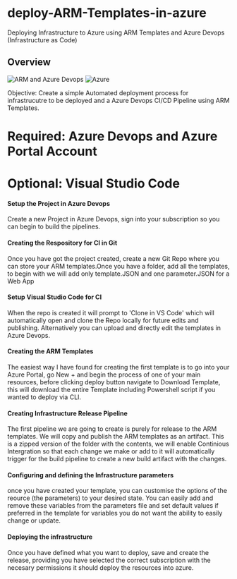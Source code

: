 # deploy-ARM-Templates-in-azure
Deploying Infrastructure to Azure using ARM Templates and Azure Devops (Infrastructure as Code)


## Overview

![ARM and Azure Devops](https://msdnshared.blob.core.windows.net/media/2017/04/2017-04-08-Azure-IaC-Developing-ARM-Templates-with-VSCode-ARM-Tools.jpg)
![Azure](https://encrypted-tbn0.gstatic.com/images?q=tbn:ANd9GcQJzT_oM0JyQGmUAN5X7AsrDIN2S3q21iyYbI9wCf3g3QBSJ81vvQ)

Objective: Create a simple Automated deployment process for infrastrucutre to be deployed and a Azure Devops CI/CD Pipeline using ARM Templates.

# Required: Azure Devops and Azure Portal Account

# Optional: Visual Studio Code




#### Setup the Project in Azure Devops

Create a new Project in Azure Devops, sign into your subscription so you can begin to build the pipelines.


#### Creating the Respository for CI in Git

Once you have got the project created, create a new Git Repo where you can store your ARM templates.Once you have a folder, add all the templates, to begin with we will add only template.JSON and one parameter.JSON for a Web App

#### Setup Visual Studio Code for CI 

When the repo is created it will prompt to 'Clone in VS Code' which will automatically open and clone the Repo locally for future edits and publishing. Alternatively you can upload and directly edit the templates in Azure Devops.

#### Creating the ARM Templates

The easiest way I have found for creating the first template is to go into your Azure Portal, go New + and begin the process of one of your main resources, before clicking deploy button navigate to Download Template, this will download the entire Template including Powershell script if you wanted to deploy via CLI.



#### Creating Infrastructure Release Pipeline

The first pipeline we are going to create is purely for release to the ARM templates. We will copy and publish the ARM templates as an artifact. This is a zipped version of the folder with the contents, we will enable Continious Intergration so that each change we make or add to it will automatically trigger for the build pipeline to create a new build artifact with the changes.


#### Configuring and defining the Infrastructure parameters

once you have created your template, you can customise the options of the reource (the parameters) to your desired state. You can easily add and remove these variables from the parameters file and set default values if preferred in the template for variables you do not want the ability to easily change or update.

#### Deploying the infrastructure

Once you have defined what you want to deploy, save and create the release, providing you have selected the correct subscription with the necesary permissions it should deploy the resources into azure.

